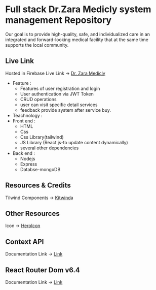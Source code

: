 # Full stack Dr.Zara Medicly system management Repository

Our goal is to provide high-quality, safe, and individualized care in an integrated and forward-looking medical facility that at the same time supports the local community.

## Live Link

Hosted in Firebase Live Link -> [Dr. Zara Medicly](https://doctor-portal-f61de.web.app/)

- Feature :
  - Features of user registration and login
  - User authentication via JWT Token
  - CRUD operations
  - user can visit specific detail services
  - feedback provide system after service buy.
- Teachnology :
- Front end :
  - HTML
  - Css
  - Css Library(tailwind)
  - JS Library (React js-to update content dynamically)
  - several other dependencies
- Back end :
  - Nodejs
  - Express
  - Databse-mongoDB

## Resources & Credits

Tilwind Components ->
[Kitwind](https://kitwind.io/products/kometa/components)a

## Other Resources

Icon -> [HeroIcon](https://heroicons.com/)

## Context API

Documentation Link -> [Link](https://reactjs.org/docs/context.html#api)

## React Router Dom v6.4

Documentation Link -> [Link](https://reactrouter.com/en/main/start/overview)
